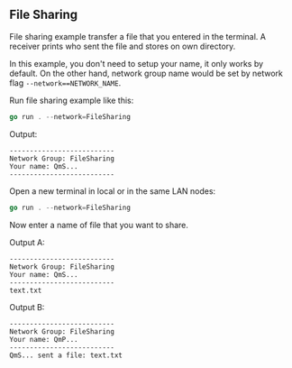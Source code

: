 ## File Sharing

File sharing example transfer a file that you entered in the terminal. A receiver prints who sent the file and stores on own directory.

In this example, you don't need to setup your name, it only works by default. On the other hand, network group name would be set by network flag `--network==NETWORK_NAME`.

Run file sharing example like this:

```go
go run . --network=FileSharing
```

Output:
```console
--------------------------
Network Group: FileSharing
Your name: QmS...
--------------------------
```

Open a new terminal in local or in the same LAN nodes:

```go
go run . --network=FileSharing
```

Now enter a name of file that you want to share.

Output A:
```console
--------------------------
Network Group: FileSharing
Your name: QmS...
--------------------------
text.txt
```

Output B:
```console
--------------------------
Network Group: FileSharing
Your name: QmP...
--------------------------
QmS... sent a file: text.txt
```
